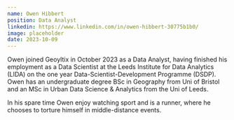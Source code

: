 ```yaml
---
name: Owen Hibbert
position: Data Analyst
linkedin: https://www.linkedin.com/in/owen-hibbert-30775b1b0/
image: placeholder
date: 2023-10-09
---
```


Owen joined Geoyltix in October 2023 as a Data Analyst, having finished his employment as a Data Scientist at the Leeds Institute for Data Analytics (LIDA) on the one year Data-Scientist-Development Programme (DSDP). 
Owen has an undergraduate degree BSc in Geography from Uni of Bristol and an MSc in Urban Data Science & Analytics from the Uni of Leeds. 

In his spare time Owen enjoy watching sport and is a runner, where he chooses to torture himself in middle-distance events. 
